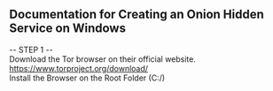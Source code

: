 ## Documentation for Creating an Onion Hidden Service on Windows

-- STEP 1 -- <br>
Download the Tor browser on their official website. https://www.torproject.org/download/<br>
Install the Browser on the Root Folder (C:/)<br>